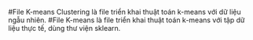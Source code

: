 #File K-means Clustering là file triển khai thuật toán k-means với dữ liệu ngẫu nhiên.
#File K-means là file triển khai thuật toán k-means với tập dữ liệu thực tế, dùng thư viện sklearn.
